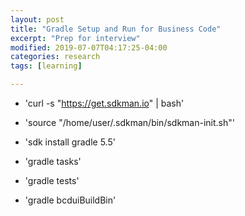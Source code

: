 ```yaml
---
layout: post
title: "Gradle Setup and Run for Business Code"
excerpt: "Prep for interview"
modified: 2019-07-07T04:17:25-04:00
categories: research
tags: [learning]

---
```



* 'curl -s "https://get.sdkman.io" | bash'

* 'source "/home/user/.sdkman/bin/sdkman-init.sh"'

* 'sdk install gradle 5.5'

* 'gradle tasks'

* 'gradle tests'

* 'gradle bcduiBuildBin'
